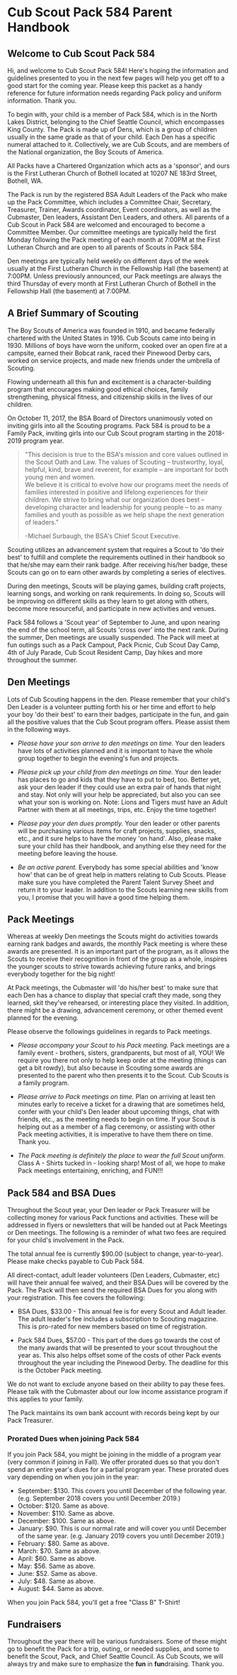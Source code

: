# Cub Scout Pack 584 Parent Handbook

## Welcome to Cub Scout Pack 584

Hi, and welcome to Cub Scout Pack 584! 
Here's hoping the information and guidelines presented to you in the next few pages will help you get off to a good start
for the coming year. Please keep this packet as a handy reference for future information needs regarding Pack policy and
uniform information. Thank you.

To begin with, your child is a member of Pack 584, which is in the North Lakes District, belonging to the Chief Seattle Council,
which encompasses King County. The Pack is made up of Dens, which is a group of children usually in the same grade as that
of your child.  Each Den has a specific numeral attached to it. Collectively, we are Cub Scouts, and are members of the
National organization, the Boy Scouts of America.

All Packs have a Chartered Organization which acts as a 'sponsor', and ours is the First Lutheran Church of Bothell located
at 10207 NE 183rd Street, Bothell, WA. 

The Pack is run by the registered BSA Adult Leaders of the Pack who make up the Pack Committee, which includes a
Committee Chair, Secretary, Treasurer, Trainer, Awards coordinator, Event coordinators, as well as the Cubmaster, Den leaders,
Assistant Den Leaders, and others. All parents of a Cub Scout in Pack 584 are welcomed and encouraged to become a Committee Member. 
Our committee meetings are typically held the first Monday following the Pack meeting of each month at 7:00PM at
the First Lutheran Church and are open to all parents of Scouts in Pack 584.

Den meetings are typically held weekly on different days of the week usually at the First Lutheran Church in the Fellowship
Hall (the basement) at 7:00PM. Unless previously announced, our Pack meetings are always the third Thursday of every month at
First Lutheran Church of Bothell in the Fellowship Hall (the basement) at 7:00PM.

## A Brief Summary of Scouting

The Boy Scouts of America was founded in 1910, and became federally chartered with the United States in 1916.
Cub Scouts came into being in 1930. Millions of boys have worn the uniform, cooked over an open fire at a campsite,
earned their Bobcat rank, raced their Pinewood Derby cars, worked on service projects, and made new friends under the
umbrella of Scouting.

Flowing underneath all this fun and excitement is a character-building program that encourages making good ethical choices,
family strengthening, physical fitness, and citizenship skills in the lives of our children.

On October 11, 2017, the BSA Board of Directors unanimously voted on inviting girls into all the Scouting programs.
Pack 584 is proud to be a Family Pack, inviting girls into our Cub Scout program starting in the 2018-2019 program year.

>"This decision is true to the BSA's mission and core values outlined in the Scout Oath and Law.
>The values of Scouting – trustworthy, loyal, helpful, kind, brave and reverent, for example – are important for
>both young men and women.  
>We believe it is critical to evolve how our programs meet the needs of families interested in positive and lifelong experiences
>for their children. We strive to bring what our organization does best – developing character and leadership for young people – 
>to as many families and youth as possible as we help shape the next generation of leaders."
>
>-Michael Surbaugh, the BSA's Chief Scout Executive.

Scouting utilizes an advancement system that requires a Scout to 'do their best' to fulfill and complete the requirements
outlined in their handbook so that he/she may earn their rank badge. After receiving his/her badge, these Scouts can go on
to earn other awards by completing a series of electives. 

During den meetings, Scouts will be playing games, building craft projects, learning songs, and working on rank
requirements.  In doing so, Scouts will be improving on different skills as they learn to get along with others,
become more resourceful, and participate in new activities and venues. 

Pack 584 follows a 'Scout year' of September to June, and upon nearing the end of the school term, all Scouts 'cross over'
into the next rank. During the summer, Den meetings are usually suspended.  The Pack will meet at fun outings such as a
Pack Campout, Pack Picnic, Cub Scout Day Camp, 4th of July Parade, Cub Scout Resident Camp, Day hikes and more
throughout the summer. 

## Den Meetings

Lots of Cub Scouting happens in the den. Please remember that your child's Den Leader is a volunteer putting
forth his or her time and effort to help your boy 'do their best' to earn their badges, participate in the fun,
and gain all the positive values that the Cub Scout program offers. Please assist them in the following ways.

* _Please have your son arrive to den meetings on time._ Your den leaders have lots of activities planned
and it is important to have the whole group together to begin the evening's fun and projects.

* _Please pick up your child from den meetings on time._ Your den leader has places to go and kids that they
have to put to bed, too. Better yet, ask your den leader if they could use an extra pair of hands that night
and stay. Not only will your help be appreciated, but also you can see what your son is working on.  Note: 
Lions and Tigers must have an Adult Partner with them at all meetings, trips, etc. Enjoy the time together!

* _Please pay your den dues promptly._ Your den leader or other parents will be purchasing various items for
craft projects, supplies, snacks, etc., and it sure helps to have the money 'on hand'. Also, please make sure
your child has their handbook, and anything else they need for the meeting before leaving the house.

* _Be an active parent._ Everybody has some special abilities and 'know how' that can be of great help in
matters relating to Cub Scouts. Please make sure you have completed the Parent Talent Survey Sheet and return
it to your leader. In addition to the Scouts learning new skills from you, I promise that you will have a good
time helping them. 

## Pack Meetings

Whereas at weekly Den meetings the Scouts might do activities towards earning rank badges and awards, the
monthly Pack meeting is where these awards are presented. It is an important part of the program, as it allows
the Scouts to receive their recognition in front of the group as a whole, inspires the younger scouts to strive
towards achieving future ranks, and brings everybody together for the big night! 
 
At Pack meetings, the Cubmaster will 'do his/her best' to make sure that each Den has a chance to display that
special craft they made, song they learned, skit they've rehearsed, or interesting place they visited. In addition,
there might be a drawing, advancement ceremony, or other themed event planned for the evening.

Please observe the followings guidelines in regards to Pack meetings.  

* _Please accompany your Scout to his Pack meeting._ Pack meetings are a family event - brothers, sisters,
grandparents, but most of all, YOU! We require you there not only to help keep order at the meeting (things can get
a bit rowdy), but also because in Scouting some awards are presented to the parent who then presents it to the
Scout. Cub Scouts is a family program.  

* _Please arrive to Pack meetings on time._  Plan on arriving at least ten minutes early to receive a ticket for a
drawing that are sometimes held, confer with your child's Den leader about upcoming things, chat with friends, etc.,
as the meeting needs to begin on time. If your Scout is helping out as a member of a flag ceremony, or assisting
with other Pack meeting activities, it is imperative to have them there on time. Thank you.  

* _The Pack meeting is definitely the place to wear the full Scout uniform._  Class A - Shirts tucked in - looking sharp!
Most of all, we hope to make Pack meetings entertaining, enriching, and FUN!!!  

## Pack 584 and BSA Dues

Throughout the Scout year, your Den leader or Pack Treasurer will be collecting money for various Pack functions
and activities.  These will be addressed in flyers or newsletters that will be handed out at Pack Meetings or Den
meetings. The following is a reminder of what two fees are required for your child's involvement in the Pack.

The total annual fee is currently $90.00 (subject to change, year-to-year).  Please make checks payable to Cub Pack 584.

All direct-contact, adult leader volunteers (Den Leaders, Cubmaster, etc) will have their annual fee waived, and their
BSA Dues will be covered by the Pack.  The Pack will then send the required BSA Dues for you along with your registration.
This fee covers the following: 

* BSA Dues, $33.00 - This annual fee is for every Scout and Adult leader.  The adult leader's fee includes a subscription to Scouting magazine. This is pro-rated for new members based on time of registration.

* Pack 584 Dues, $57.00 - This part of the dues go towards the cost of the many awards that will be presented to your scout throughout the year as. This also helps offset some of the costs of other Pack events throughout the year including the Pinewood Derby. The deadline for this is the October Pack meeting. 

We do not want to exclude anyone based on their ability to pay these fees.  Please talk with the Cubmaster about our
low income assistance program if this applies to your family. 

The Pack maintains its own bank account with records being kept by our Pack Treasurer.

### Prorated Dues when joining Pack 584

If you join Pack 584, you might be joining in the middle of a program year (very common if joining in Fall).  We offer
prorated dues so that you don't spend an entire year's dues for a partial program year.  These prorated dues vary
depending on when you join in the year:

* September:  $130.  This covers you until December of the following year.  (e.g. September 2018 covers you until December 2019.)
* October: $120.  Same as above.
* November: $110.  Same as above.
* December: $100.  Same as above.
* January: $90.  This is our normal rate and will cover you until December of the same year.  (e.g. January 2019 covers you until December 2019.)
* February: $80.  Same as above.
* March: $70.  Same as above.
* April: $60.  Same as above.
* May: $56.  Same as above.
* June: $52.  Same as above.
* July: $48.  Same as above.
* August: $44.  Same as above.

When you join Pack 584, you'll get a free "Class B" T-Shirt!

## Fundraisers

Throughout the year there will be various fundraisers. Some of these might go to benefit the Pack for a trip, outing,
or needed supplies, and some to benefit the Scout, Pack, and Chief Seattle Council. As Cub Scouts, we will always try
and make sure to emphasize the **fun** in **fun**draising.  Thank you.

